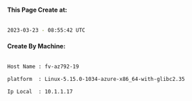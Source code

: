 
   
#### This Page Create at:

```bash

2023-03-23 - 08:55:42 UTC

```

#### Create By Machine:

```bash

Host Name : fv-az792-19

platform  : Linux-5.15.0-1034-azure-x86_64-with-glibc2.35

Ip Local  : 10.1.1.17

```

